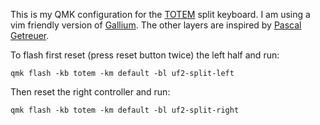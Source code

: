 This is my QMK configuration for the [TOTEM](https://github.com/GEIGEIGEIST/TOTEM) split keyboard.
I am using a vim friendly version of [Gallium](https://github.com/GalileoBlues/Gallium).
The other layers are inspired by [Pascal Getreuer](https://github.com/getreuer/qmk-keymap).

To flash first reset (press reset button twice) the left half and run:

```
qmk flash -kb totem -km default -bl uf2-split-left
```

Then reset the right controller and run:

```
qmk flash -kb totem -km default -bl uf2-split-right
```
